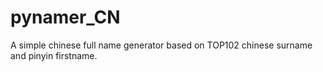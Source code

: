 # pynamer_CN
A simple chinese full name generator based on TOP102 chinese surname and pinyin firstname.
